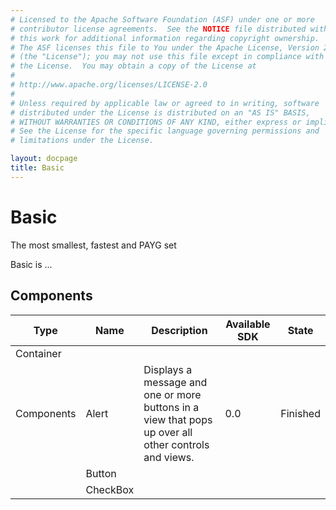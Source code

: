 ```yaml
---
# Licensed to the Apache Software Foundation (ASF) under one or more
# contributor license agreements.  See the NOTICE file distributed with
# this work for additional information regarding copyright ownership.
# The ASF licenses this file to You under the Apache License, Version 2.0
# (the "License"); you may not use this file except in compliance with
# the License.  You may obtain a copy of the License at
# 
# http://www.apache.org/licenses/LICENSE-2.0
# 
# Unless required by applicable law or agreed to in writing, software
# distributed under the License is distributed on an "AS IS" BASIS,
# WITHOUT WARRANTIES OR CONDITIONS OF ANY KIND, either express or implied.
# See the License for the specific language governing permissions and
# limitations under the License.

layout: docpage
title: Basic
---
```


# Basic

The most smallest, fastest and PAYG set

Basic is ...

## Components

| Type       	| Name           	| Description                                                                                          	| Available SDK 	| State    	|
|------------	|----------------	|------------------------------------------------------------------------------------------------------	|---------------	|----------	|
| Container  	|                  	|                                                                                                   	|               	|          	|
| Components 	| Alert          	| Displays a message and one or more buttons in a view that pops up over all other controls and views. 	| 0.0             	| Finished 	|
|            	| Button         	|                                                                                                      	|               	|          	|
|            	| CheckBox       	|                                                                                                      	|               	|          	|